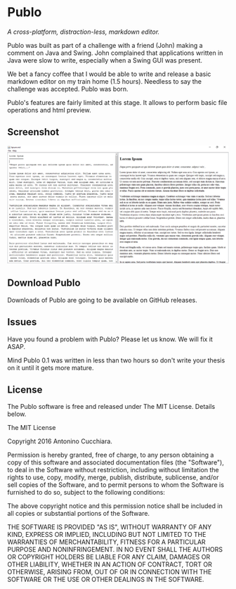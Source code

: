Publo
=====

*A cross-platform, distraction-less, markdown editor.*

Publo was built as part of a challenge with a friend (John) making a comment on Java and Swing. John complained that applications written in Java were slow to write, especially when a Swing GUI was present.

We bet a fancy coffee that I would be able to write and release a basic markdown editor on my train home (1.5 hours). Needless to say the challenge was accepted. Publo was born.

Publo's features are fairly limited at this stage. It allows to perform basic file operations and html preview.

Screenshot
----------

![Publo source view](publo.png)

Download Publo
--------------

Downloads of Publo are going to be available on GitHub releases.

Issues
------

Have you found a problem with Publo? Please let us know. We will fix it ASAP.

Mind Publo 0.1 was written in less than two hours so don't write your thesis on it until it gets more mature.

License
-------

The Publo software is free and released under The MIT License. Details below.

The MIT License 

Copyright 2016 Antonino Cucchiara. 

Permission is hereby granted, free of charge, to any person obtaining a copy of this software and associated documentation files (the "Software"), to deal in the Software without restriction, including without limitation the rights to use, copy, modify, merge, publish, distribute, sublicense, and/or sell copies of the Software, and to permit persons to whom the Software is furnished to do so, subject to the following conditions: 

The above copyright notice and this permission notice shall be included in all copies or substantial portions of the Software. 

THE SOFTWARE IS PROVIDED "AS IS", WITHOUT WARRANTY OF ANY KIND, EXPRESS OR IMPLIED, INCLUDING BUT NOT LIMITED TO THE WARRANTIES OF MERCHANTABILITY, FITNESS FOR A PARTICULAR PURPOSE AND NONINFRINGEMENT. IN NO EVENT SHALL THE AUTHORS OR COPYRIGHT HOLDERS BE LIABLE FOR ANY CLAIM, DAMAGES OR OTHER LIABILITY, WHETHER IN AN ACTION OF CONTRACT, TORT OR OTHERWISE, ARISING FROM, OUT OF OR IN CONNECTION WITH THE SOFTWARE OR THE USE OR OTHER DEALINGS IN THE SOFTWARE. 